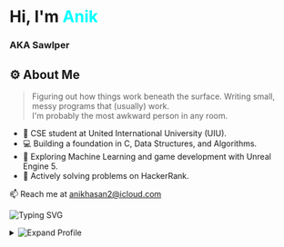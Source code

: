 <h1>Hi, I'm <span style="color:#00FFFF;">Anik </span></h1>
<h3>AKA Sawlper</h3>

## ⚙️ About Me
> Figuring out how things work beneath the surface.
> Writing small, messy programs that (usually) work.    
> I'm probably the most awkward person in any room.


* 🌱 CSE student at United International University (UIU).
* 💻 Building a foundation in C, Data Structures, and Algorithms.
* 🧠 Exploring Machine Learning and game development with Unreal Engine 5.
* 🚨 Actively solving problems on HackerRank.

<p>
📫 Reach me at <a href="mailto:anikhasan2@icloud.com">anikhasan2@icloud.com</a><br>
</p>

<p>
  <img src="https://readme-typing-svg.demolab.com?font=Fira+Code&size=16&duration=2500&pause=700&color=4682B4&center=false&vCenter=true&width=420&lines=C+Programming;Data+Structures+%26+Algorithms;Machine+Learning;Unreal+Engine+5" alt="Typing SVG" />
</p>

<details>
  <summary align="left">
    <!-- your original picture here -->
    <img src="https://raw.githubusercontent.com/sawlper/sawlper/main/assets/expand_button.gif" alt="Expand Profile" width="180" />
  </summary>

  <br>

  <div align="center">
    <img src="https://github-readme-stats.vercel.app/api?username=sawlper&show_icons=true&count_private=true&theme=default" height="150" alt="GitHub Stats" />
    <img src="https://streak-stats.demolab.com?user=sawlper&theme=default" height="150" alt="GitHub Streak" />
  </div>

  <p align="center">
    <img src="https://raw.githubusercontent.com/Platane/snk/output/github-contribution-grid-snake-dark.svg" alt="Contribution Snake" />
  </p>

  <div align="center">
    <a href="https://www.linkedin.com/in/sawlper/" target="_blank">
      <img src="https://raw.githubusercontent.com/maurodesouza/profile-readme-generator/master/src/assets/icons/social/linkedin/default.svg" width="36" height="24" alt="LinkedIn logo" />
    </a>
    <a href="https://discord.com/users/751170057664462938" target="_blank">
      <img src="https://raw.githubusercontent.com/maurodesouza/profile-readme-generator/master/src/assets/icons/social/discord/default.svg" width="36" height="24" alt="Discord logo" />
    </a>
  </div>
</details>
